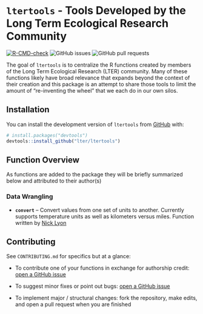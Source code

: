 
<!-- README.md is generated from README.Rmd. Please edit that file -->

# `ltertools` - Tools Developed by the Long Term Ecological Research Community

<!-- badges: start -->

[![R-CMD-check](https://github.com/lter/ltertools/actions/workflows/R-CMD-check.yaml/badge.svg)](https://github.com/lter/ltertools/actions/workflows/R-CMD-check.yaml)
![GitHub
issues](https://img.shields.io/github/issues-raw/lter/ltertools)
![GitHub pull
requests](https://img.shields.io/github/issues-pr/lter/ltertools)
<!-- badges: end -->

The goal of `ltertools` is to centralize the R functions created by
members of the Long Term Ecological Research (LTER) community. Many of
these functions likely have broad relevance that expands beyond the
context of their creation and this package is an attempt to share those
tools to limit the amount of “re-inventing the wheel” that we each do in
our own silos.

## Installation

You can install the development version of `ltertools` from
[GitHub](https://github.com/) with:

``` r
# install.packages("devtools")
devtools::install_github("lter/ltertools")
```

## Function Overview

As functions are added to the package they will be briefly summarized
below and attributed to their author(s)

### Data Wrangling

- **`convert`** – Convert values from one set of units to another.
  Currently supports temperature units as well as kilometers versus
  miles. Function written by [Nick Lyon](https://njlyon0.github.io/)

## Contributing

See `CONTRIBUTING.md` for specifics but at a glance:

- To contribute one of your functions in exchange for authorship credit:
  [open a GitHub issue](https://github.com/lter/ltertools/issues)

- To suggest minor fixes or point out bugs: [open a GitHub
  issue](https://github.com/lter/ltertools/issues)

- To implement major / structural changes: fork the repository, make
  edits, and open a pull request when you are finished
